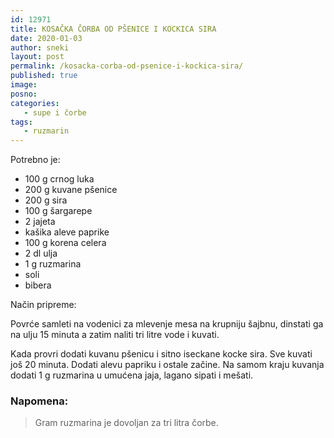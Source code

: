 ```yaml
---
id: 12971
title: KOSAČKA ČORBA OD PŠENICE I KOCKICA SIRA
date: 2020-01-03
author: sneki
layout: post
permalink: /kosacka-corba-od-psenice-i-kockica-sira/
published: true
image: 
posno: 
categories:
   - supe i čorbe
tags:
   - ruzmarin
---
```

Potrebno je:

* 100 g crnog luka
* 200 g kuvane pšenice
* 200 g sira 
* 100 g šargarepe
* 2 jajeta 
* kašika aleve paprike
* 100 g korena celera 
* 2 dl ulja
* 1 g ruzmarina
* soli
* bibera

Način pripreme:

Povrće samleti na vodenici za mlevenje mesa na krupniju šajbnu, dinstati ga na ulju 15 minuta a zatim
naliti tri litre vode i kuvati. 

Kada provri dodati kuvanu pšenicu i sitno iseckane kocke sira. Sve kuvati još 20 minuta. Dodati alevu papriku i ostale začine. Na samom kraju kuvanja dodati 1 g ruzmarina u umućena jaja, lagano sipati i mešati. 

### Napomena:
> Gram ruzmarina je dovoljan za tri litra čorbe.

 
  

